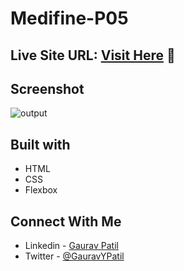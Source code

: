 # Medifine-P05

## Live Site URL: [Visit Here](https://medifine-p5.netlify.app/) :rocket:

## Screenshot
![output](https://user-images.githubusercontent.com/102862547/215309886-5a8a878b-e6ad-4d6a-b5a4-57f634f115d4.png)


## Built with
- HTML
- CSS
- Flexbox

## Connect With Me
- Linkedin - [Gaurav Patil](https://www.linkedin.com/in/gaurav-patil301/)
- Twitter - [@GauravYPatil](https://twitter.com/GauravYPatil)
